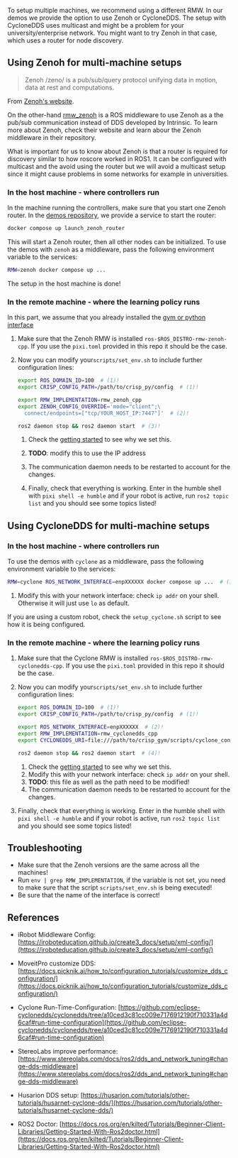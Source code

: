 To setup multiple machines, we recommend using a different RMW. 
In our demos we provide the option to use Zenoh or CycloneDDS.
The setup with CycloneDDS uses multicast and might be a problem for your university/enterprise network.
You might want to try Zenoh in that case, which uses a router for node discovery.

## Using Zenoh for multi-machine setups

> Zenoh /zeno/ is a pub/sub/query protocol unifying data in motion, data at rest and computations. 

From [Zenoh's website](https://zenoh.io/).

On the other-hand [rmw_zenoh](https://github.com/ros2/rmw_zenoh) is a ROS middleware to use Zenoh as a the pub/sub communication instead of DDS developed by Intrinsic.
To learn more about Zenoh, check their website and learn abour the Zenoh middleware in their repository.

What is important for us to know about Zenoh is that a router is required for discovery similar to how roscore worked in ROS1.
It can be configured with multicast and the avoid using the router but we will avoid a multicast setup since it might cause problems in some networks for example in universities.

### In the host machine - where controllers run

In the machine running the controllers, make sure that you start one Zenoh router.
In the [demos repository](https://github.com/utiasDSL/crisp_controllers_demos), we provide a service to start the router:
```bash
docker compose up launch_zenoh_router
```

This will start a Zenoh router, then all other nodes can be initialized.
To use the demos with `zenoh` as a middleware, pass the following environment variable to the services:
```bash
RMW=zenoh docker compose up ...
```
The setup in the host machine is done!

### In the remote machine - where the learning policy runs

In this part, we assume that you already installed the [gym or python interface](../getting_started.md#4-getting-started-with-crisp_gym)

1. Make sure that the Zenoh RMW is installed `ros-$ROS_DISTRO-rmw-zenoh-cpp`. If you use the `pixi.toml` provided 
    in this repo it should be the case.

2. Now you can modify your`scripts/set_env.sh` to include further configuration lines: 
    ```bash hl_lines="4-8" title="scripts/set_env.sh"
    export ROS_DOMAIN_ID=100  # (1)! 
    export CRISP_CONFIG_PATH=/path/to/crisp_py/config  # (1)!

    export RMW_IMPLEMENTATION=rmw_zenoh_cpp
    export ZENOH_CONFIG_OVERRIDE='mode="client";\
      connect/endpoints=["tcp/YOUR_HOST_IP:7447"]'  # (2)!

    ros2 daemon stop && ros2 daemon start  # (3)!
    ```

    1. Check the [getting started](../getting_started.md) to see why we set this.
    2. __TODO__: modify this to use the IP address 
    3. The communication daemon needs to be restarted to account for the changes.

    3. Finally, check that everything is working. 
    Enter in the humble shell with `pixi shell -e humble` and if your robot is active, run `ros2 topic list` and you should see some topics listed!

## Using CycloneDDS for multi-machine setups

### In the host machine - where controllers run

To use the demos with `cyclone` as a middleware, pass the following environment variable to the services:
```bash
RMW=cyclone ROS_NETWORK_INTERFACE=enpXXXXXX docker compose up ...  # (1)!
```

1. Modify this with your network interface: check `ip addr` on your shell. Otherwise it will just use `lo` as default.

If you are using a custom robot, check the `setup_cyclone.sh` script to see how it is being configured.

### In the remote machine - where the learning policy runs

1. Make sure that the Cyclone RMW is installed `ros-$ROS_DISTRO-rmw-cyclonedds-cpp`. If you use the `pixi.toml` provided
    in this repo it should be the case.


2. Now you can modify your`scripts/set_env.sh` to include further configuration lines: 
    ```bash hl_lines="4-8" title="scripts/set_env.sh"
    export ROS_DOMAIN_ID=100  # (1)! 
    export CRISP_CONFIG_PATH=/path/to/crisp_py/config  # (1)!

    export ROS_NETWORK_INTERFACE=enpXXXXXX  # (2)!
    export RMW_IMPLEMENTATION=rmw_cyclonedds_cpp
    export CYCLONEDDS_URI=file:///path/to/crisp_gym/scripts/cyclone_config.xml  # (3)!

    ros2 daemon stop && ros2 daemon start  # (4)!
    ```

    1. Check the [getting started](../getting_started.md) to see why we set this.
    2. Modify this with your network interface: check `ip addr` on your shell.
    3. __TODO__: this file as well as the path need to be modified!
    4. The communication daemon needs to be restarted to account for the changes.

3. Finally, check that everything is working. 
Enter in the humble shell with `pixi shell -e humble` and if your robot is active, run `ros2 topic list` and you should see some topics listed!

## Troubleshooting

- Make sure that the Zenoh versions are the same across all the machines!
- Run `env | grep RMW_IMPLEMENTATION`, if the variable is not set, you need to make sure that the script `scripts/set_env.sh` is being executed!
- Be sure that the name of the interface is correct!

## References

- iRobot Middleware Config: [https://iroboteducation.github.io/create3_docs/setup/xml-config/](https://iroboteducation.github.io/create3_docs/setup/xml-config/)
- MoveitPro customize DDS: [https://docs.picknik.ai/how_to/configuration_tutorials/customize_dds_configuration/](https://docs.picknik.ai/how_to/configuration_tutorials/customize_dds_configuration/)

- Cyclone Run-Time-Configuration: [https://github.com/eclipse-cyclonedds/cyclonedds/tree/a10ced3c81cc009e7176912190f710331a4d6caf#run-time-configuration](https://github.com/eclipse-cyclonedds/cyclonedds/tree/a10ced3c81cc009e7176912190f710331a4d6caf#run-time-configuration)
- StereoLabs improve performance: [https://www.stereolabs.com/docs/ros2/dds_and_network_tuning#change-dds-middleware](https://www.stereolabs.com/docs/ros2/dds_and_network_tuning#change-dds-middleware)
- Husarion DDS setup: [https://husarion.com/tutorials/other-tutorials/husarnet-cyclone-dds/](https://husarion.com/tutorials/other-tutorials/husarnet-cyclone-dds/)

- ROS2 Doctor: [https://docs.ros.org/en/kilted/Tutorials/Beginner-Client-Libraries/Getting-Started-With-Ros2doctor.html](https://docs.ros.org/en/kilted/Tutorials/Beginner-Client-Libraries/Getting-Started-With-Ros2doctor.html)
